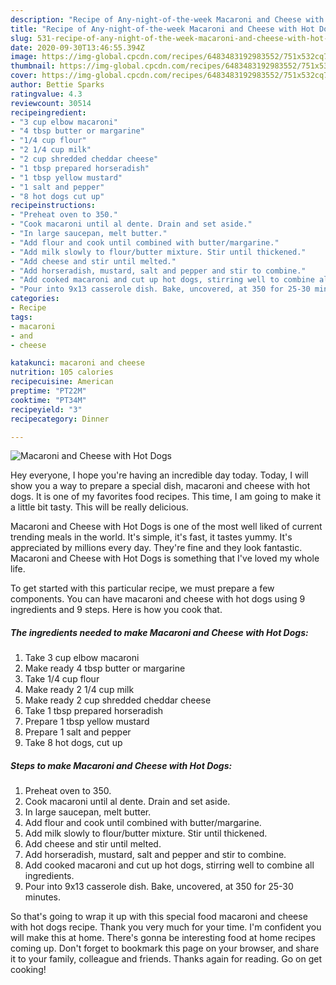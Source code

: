 ```yaml
---
description: "Recipe of Any-night-of-the-week Macaroni and Cheese with Hot Dogs"
title: "Recipe of Any-night-of-the-week Macaroni and Cheese with Hot Dogs"
slug: 531-recipe-of-any-night-of-the-week-macaroni-and-cheese-with-hot-dogs
date: 2020-09-30T13:46:55.394Z
image: https://img-global.cpcdn.com/recipes/6483483192983552/751x532cq70/macaroni-and-cheese-with-hot-dogs-recipe-main-photo.jpg
thumbnail: https://img-global.cpcdn.com/recipes/6483483192983552/751x532cq70/macaroni-and-cheese-with-hot-dogs-recipe-main-photo.jpg
cover: https://img-global.cpcdn.com/recipes/6483483192983552/751x532cq70/macaroni-and-cheese-with-hot-dogs-recipe-main-photo.jpg
author: Bettie Sparks
ratingvalue: 4.3
reviewcount: 30514
recipeingredient:
- "3 cup elbow macaroni"
- "4 tbsp butter or margarine"
- "1/4 cup flour"
- "2 1/4 cup milk"
- "2 cup shredded cheddar cheese"
- "1 tbsp prepared horseradish"
- "1 tbsp yellow mustard"
- "1 salt and pepper"
- "8 hot dogs cut up"
recipeinstructions:
- "Preheat oven to 350."
- "Cook macaroni until al dente. Drain and set aside."
- "In large saucepan, melt butter."
- "Add flour and cook until combined with butter/margarine."
- "Add milk slowly to flour/butter mixture. Stir until thickened."
- "Add cheese and stir until melted."
- "Add horseradish, mustard, salt and pepper and stir to combine."
- "Add cooked macaroni and cut up hot dogs, stirring well to combine all ingredients."
- "Pour into 9x13 casserole dish. Bake, uncovered, at 350 for 25-30 minutes."
categories:
- Recipe
tags:
- macaroni
- and
- cheese

katakunci: macaroni and cheese 
nutrition: 105 calories
recipecuisine: American
preptime: "PT22M"
cooktime: "PT34M"
recipeyield: "3"
recipecategory: Dinner

---
```



![Macaroni and Cheese with Hot Dogs](https://img-global.cpcdn.com/recipes/6483483192983552/751x532cq70/macaroni-and-cheese-with-hot-dogs-recipe-main-photo.jpg)

Hey everyone, I hope you're having an incredible day today. Today, I will show you a way to prepare a special dish, macaroni and cheese with hot dogs. It is one of my favorites food recipes. This time, I am going to make it a little bit tasty. This will be really delicious.

Macaroni and Cheese with Hot Dogs is one of the most well liked of current trending meals in the world. It's simple, it's fast, it tastes yummy. It's appreciated by millions every day. They're fine and they look fantastic. Macaroni and Cheese with Hot Dogs is something that I've loved my whole life.




To get started with this particular recipe, we must prepare a few components. You can have macaroni and cheese with hot dogs using 9 ingredients and 9 steps. Here is how you cook that.

<!--inarticleads1-->

##### The ingredients needed to make Macaroni and Cheese with Hot Dogs:

1. Take 3 cup elbow macaroni
1. Make ready 4 tbsp butter or margarine
1. Take 1/4 cup flour
1. Make ready 2 1/4 cup milk
1. Make ready 2 cup shredded cheddar cheese
1. Take 1 tbsp prepared horseradish
1. Prepare 1 tbsp yellow mustard
1. Prepare 1 salt and pepper
1. Take 8 hot dogs, cut up




<!--inarticleads2-->

##### Steps to make Macaroni and Cheese with Hot Dogs:

1. Preheat oven to 350.
1. Cook macaroni until al dente. Drain and set aside.
1. In large saucepan, melt butter.
1. Add flour and cook until combined with butter/margarine.
1. Add milk slowly to flour/butter mixture. Stir until thickened.
1. Add cheese and stir until melted.
1. Add horseradish, mustard, salt and pepper and stir to combine.
1. Add cooked macaroni and cut up hot dogs, stirring well to combine all ingredients.
1. Pour into 9x13 casserole dish. Bake, uncovered, at 350 for 25-30 minutes.




So that's going to wrap it up with this special food macaroni and cheese with hot dogs recipe. Thank you very much for your time. I'm confident you will make this at home. There's gonna be interesting food at home recipes coming up. Don't forget to bookmark this page on your browser, and share it to your family, colleague and friends. Thanks again for reading. Go on get cooking!
